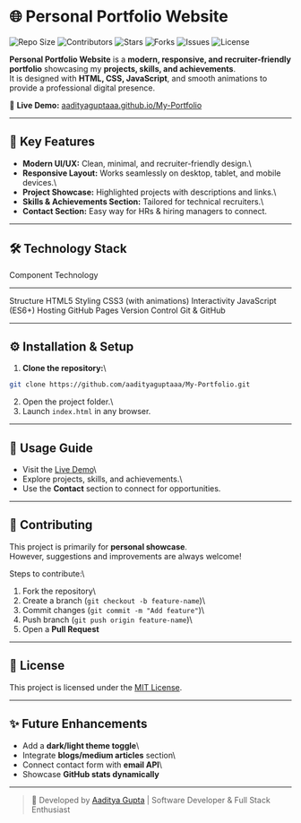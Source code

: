 # 🌐 Personal Portfolio Website

![Repo
Size](https://img.shields.io/github/repo-size/aadityaguptaaa/My-Portfolio?color=blue)
![Contributors](https://img.shields.io/github/contributors/aadityaguptaaa/My-Portfolio?color=green)
![Stars](https://img.shields.io/github/stars/aadityaguptaaa/My-Portfolio?style=social)
![Forks](https://img.shields.io/github/forks/aadityaguptaaa/My-Portfolio?style=social)
![Issues](https://img.shields.io/github/issues/aadityaguptaaa/My-Portfolio)
![License](https://img.shields.io/github/license/aadityaguptaaa/My-Portfolio)

**Personal Portfolio Website** is a **modern, responsive, and
recruiter-friendly portfolio** showcasing my **projects, skills, and
achievements**.\
It is designed with **HTML, CSS, JavaScript**, and smooth animations to
provide a professional digital presence.

🔗 **Live Demo:**
[aadityaguptaaa.github.io/My-Portfolio](https://aadityaguptaaa.github.io/My-Portfolio/)

------------------------------------------------------------------------

## 🚀 Key Features

-   **Modern UI/UX:** Clean, minimal, and recruiter-friendly design.\
-   **Responsive Layout:** Works seamlessly on desktop, tablet, and
    mobile devices.\
-   **Project Showcase:** Highlighted projects with descriptions and
    links.\
-   **Skills & Achievements Section:** Tailored for technical
    recruiters.\
-   **Contact Section:** Easy way for HRs & hiring managers to connect.

------------------------------------------------------------------------

## 🛠️ Technology Stack

  Component         Technology
  ----------------- ------------------------
  Structure         HTML5
  Styling           CSS3 (with animations)
  Interactivity     JavaScript (ES6+)
  Hosting           GitHub Pages
  Version Control   Git & GitHub

------------------------------------------------------------------------

## ⚙️ Installation & Setup

1.  **Clone the repository:**\

``` bash
git clone https://github.com/aadityaguptaaa/My-Portfolio.git
```

2.  Open the project folder.\
3.  Launch `index.html` in any browser.

------------------------------------------------------------------------

## 🎯 Usage Guide

-   Visit the [Live
    Demo](https://aadityaguptaaa.github.io/My-Portfolio/)\
-   Explore projects, skills, and achievements.\
-   Use the **Contact** section to connect for opportunities.

------------------------------------------------------------------------

## 🤝 Contributing

This project is primarily for **personal showcase**.\
However, suggestions and improvements are always welcome!

Steps to contribute:\
1. Fork the repository\
2. Create a branch (`git checkout -b feature-name`)\
3. Commit changes (`git commit -m "Add feature"`)\
4. Push branch (`git push origin feature-name`)\
5. Open a **Pull Request**

------------------------------------------------------------------------

## 📄 License

This project is licensed under the [MIT License](LICENSE).

------------------------------------------------------------------------

## ✨ Future Enhancements

-   Add a **dark/light theme toggle**\
-   Integrate **blogs/medium articles** section\
-   Connect contact form with **email API**\
-   Showcase **GitHub stats dynamically**

------------------------------------------------------------------------

> 💼 Developed by [Aaditya
> Gupta](https://www.linkedin.com/in/aadityaxgupta) \| Software
> Developer & Full Stack Enthusiast
